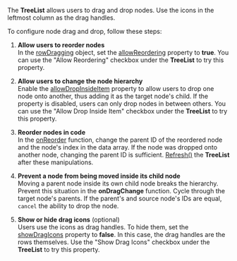The **TreeList** allows users to drag and drop nodes. Use the icons in the leftmost column as the drag handles.

To configure node drag and drop, follow these steps:

1. **Allow users to reorder nodes**         
In the [rowDragging][0] object, set the [allowReordering][1] property to **true**. You can use the "Allow Reordering" checkbox under the **TreeList** to try this property.

1. **Allow users to change the node hierarchy**           
Enable the [allowDropInsideItem][4] property to allow users to drop one node onto another, thus adding it as the target node's child. If the property is disabled, users can only drop nodes in between others. You can use the "Allow Drop Inside Item" checkbox under the **TreeList** to try this property.

1. **Reorder nodes in code**        
In the [onReorder][2] function, change the parent ID of the reordered node and the node's index in the data array. If the node was dropped onto another node, changing the parent ID is sufficient. [Refresh()][5] the **TreeList** after these manipulations.

1. **Prevent a node from being moved inside its child node**        
Moving a parent node inside its own child node breaks the hierarchy. Prevent this situation in the **onDragChange** function. Cycle through the target node's parents. If the parent's and source node's IDs are equal, `cancel` the ability to drop the node.

1. **Show or hide drag icons** (optional)       
Users use the icons as drag handles. To hide them, set the [showDragIcons][6] property to **false**. In this case, the drag handles are the rows themselves. Use the "Show Drag Icons" checkbox under the **TreeList** to try this property.

[0]: /Documentation/ApiReference/UI_Components/dxTreeList/Configuration/rowDragging/
[1]: /Documentation/ApiReference/UI_Components/dxTreeList/Configuration/rowDragging/#allowReordering
[2]: /Documentation/ApiReference/UI_Components/dxTreeList/Configuration/rowDragging/#onReorder
[3]: /Documentation/ApiReference/UI_Components/dxTreeList/Configuration/rowDragging/#onDragChange
[4]: /Documentation/ApiReference/UI_Components/dxTreeList/Configuration/rowDragging/#allowDropInsideItem
[5]: /Documentation/ApiReference/UI_Components/dxTreeList/Methods/#refresh
[6]: /Documentation/ApiReference/UI_Components/dxTreeList/Configuration/rowDragging/#showDragIcons
